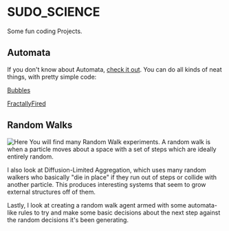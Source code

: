 # SUDO_SCIENCE
Some fun coding Projects. 

## Automata 
If you don't know about Automata, [check it out](https://tylersdurden.github.io/Sudo_Science/Automata/).
You can do all kinds of neat things, with pretty simple code:

[Bubbles](https://raw.githubusercontent.com/TylersDurden/Sudo_Science/master/Videos/AutomataImageProcessing.mp4)

[FractallyFired](https://raw.githubusercontent.com/TylersDurden/Sudo_Science/master/Animate/fractalFires.mp4)

## Random Walks 
![Here](https://github.com/TylersDurden/Robots) You will find many Random Walk experiments. 
A random walk is when a particle moves about a space with a set of steps which are ideally
entirely random. 

I also look at Diffusion-Limited Aggregation, which uses many random walkers who basically 
"die in place" if they run out of steps or collide with another particle. This produces 
interesting systems that seem to grow external structures off of them. 

Lastly, I look at creating a random walk agent armed with some automata-like rules to try 
and make some basic decisions about the next step against the random decisions it's been
generating. 

